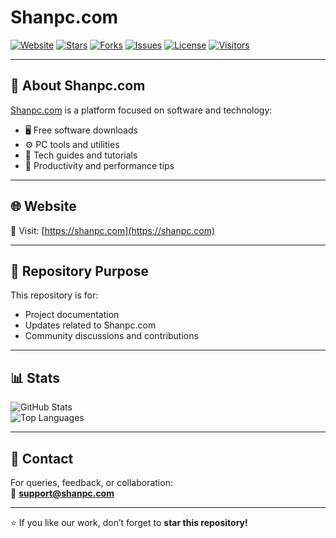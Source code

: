 # Shanpc.com

[![Website](https://img.shields.io/website?url=https%3A%2F%2Fshanpc.com&up_message=Online&down_message=Offline&style=for-the-badge&logo=google-chrome&logoColor=white)](https://shanpc.com)
[![Stars](https://img.shields.io/github/stars/your-username/your-repo?style=for-the-badge&logo=github)](https://github.com/your-username/your-repo/stargazers)
[![Forks](https://img.shields.io/github/forks/your-username/your-repo?style=for-the-badge&logo=github)](https://github.com/your-username/your-repo/network/members)
[![Issues](https://img.shields.io/github/issues/your-username/your-repo?style=for-the-badge&logo=github)](https://github.com/your-username/your-repo/issues)
[![License](https://img.shields.io/github/license/your-username/your-repo?style=for-the-badge)](LICENSE)
[![Visitors](https://komarev.com/ghpvc/?username=your-username&style=for-the-badge)](https://github.com/your-username)

---

## 🚀 About Shanpc.com  
[Shanpc.com](https://shanpc.com) is a platform focused on software and technology:  

- 🖥️ Free software downloads  
- ⚙️ PC tools and utilities  
- 📖 Tech guides and tutorials  
- 🚀 Productivity and performance tips  

---

## 🌐 Website
🔗 Visit: [https://shanpc.com](https://shanpc.com)

---

## 📂 Repository Purpose
This repository is for:  
- Project documentation  
- Updates related to Shanpc.com  
- Community discussions and contributions  

---

## 📊 Stats
![GitHub Stats](https://github-readme-stats.vercel.app/api?username=your-username&show_icons=true&theme=tokyonight)  
![Top Languages](https://github-readme-stats.vercel.app/api/top-langs/?username=your-username&layout=compact&theme=tokyonight)

---

## 📧 Contact
For queries, feedback, or collaboration:  
📩 **support@shanpc.com**

---

⭐ If you like our work, don’t forget to **star this repository!**
